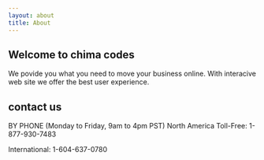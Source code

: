 ```yaml
---
layout: about
title: About
---
```


## Welcome to chima codes 
We povide you what you need to move your business online. With interacive web site we offer the best user experience. 

## contact us
BY PHONE
(Monday to Friday, 9am to 4pm PST)
North America Toll-Free:
1-877-930-7483

International:
1-604-637-0780
